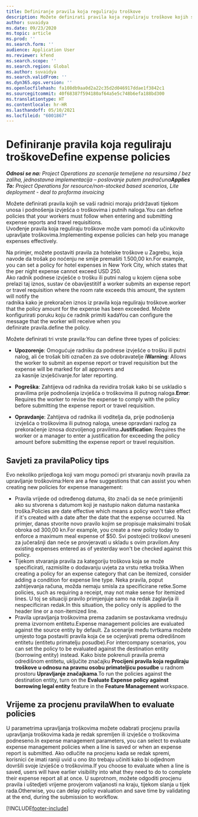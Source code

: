 ```yaml
---
title: Definiranje pravila koja reguliraju troškove
description: Možete definirati pravila koja reguliraju troškove kojih se vaši radnici moraju pridržavati tijekom unosa i podnošenja izvješća o troškovima i putnih naloga.
author: suvaidya
ms.date: 09/23/2020
ms.topic: article
ms.prod: ''
ms.search.form: ''
audience: Application User
ms.reviewer: kfend
ms.search.scope: ''
ms.search.region: Global
ms.author: suvaidya
ms.search.validFrom: ''
ms.dyn365.ops.version: ''
ms.openlocfilehash: fa108db9aa0d2a22c35d2d046917ddae1f3842c1
ms.sourcegitcommit: 40f68387f594180af64a5e5c748b6efa188bd300
ms.translationtype: HT
ms.contentlocale: hr-HR
ms.lasthandoff: 05/10/2021
ms.locfileid: "6001867"
---
```

# <a name="define-expense-policies"></a><span data-ttu-id="e43c7-103">Definiranje pravila koja reguliraju troškove</span><span class="sxs-lookup"><span data-stu-id="e43c7-103">Define expense policies</span></span>

<span data-ttu-id="e43c7-104">_**Odnosi se na:** Project Operations za scenarije temeljene na resursima / bez zaliha, jednostavna implementacija – poslovanje putem predračuna_</span><span class="sxs-lookup"><span data-stu-id="e43c7-104">_**Applies To:** Project Operations for resource/non-stocked based scenarios, Lite deployment - deal to proforma invoicing_</span></span>

<span data-ttu-id="e43c7-105">Možete definirati pravila kojih se vaši radnici moraju pridržavati tijekom unosa i podnošenja izvješća o troškovima i putnih naloga.</span><span class="sxs-lookup"><span data-stu-id="e43c7-105">You can define policies that your workers must follow when entering and submitting expense reports and travel requisitions.</span></span>         
<span data-ttu-id="e43c7-106">Uvođenje pravila koja reguliraju troškove može vam pomoći da učinkovito upravljate troškovima.</span><span class="sxs-lookup"><span data-stu-id="e43c7-106">Implementing expense policies can help you manage expenses effectively.</span></span>         

<span data-ttu-id="e43c7-107">Na primjer, možete postaviti pravila za hotelske troškove u Zagrebu, koja navode da trošak po noćenju ne smije premašiti 1.500,00 kn.</span><span class="sxs-lookup"><span data-stu-id="e43c7-107">For example, you can set a policy for hotel expenses in New York City, which states that the per night expense cannot exceed USD 250.</span></span>       
<span data-ttu-id="e43c7-108">Ako radnik podnese izvješće o trošku ili putni nalog u kojem cijena sobe prelazi taj iznos, sustav će obavijestiti</span><span class="sxs-lookup"><span data-stu-id="e43c7-108">If a worker submits an expense report or travel requisition where the room rate exceeds this amount, the system will notify the</span></span>         
<span data-ttu-id="e43c7-109">radnika kako je prekoračen iznos iz pravila koja reguliraju troškove.</span><span class="sxs-lookup"><span data-stu-id="e43c7-109">worker that the policy amount for the expense has been exceeded.</span></span> <span data-ttu-id="e43c7-110">Možete konfigurirati poruku koju će radnik primiti kada</span><span class="sxs-lookup"><span data-stu-id="e43c7-110">You can configure the message that the worker will receive when you</span></span>        
<span data-ttu-id="e43c7-111">definirate pravila.</span><span class="sxs-lookup"><span data-stu-id="e43c7-111">define the policy.</span></span>      
        
<span data-ttu-id="e43c7-112">Možete definirati tri vrste pravila:</span><span class="sxs-lookup"><span data-stu-id="e43c7-112">You can define three types of policies:</span></span>         
        
- <span data-ttu-id="e43c7-113">**Upozorenje**: Omogućuje radniku da podnese izvješće o trošku ili putni nalog, ali će trošak biti označen za sve odobravatelje i</span><span class="sxs-lookup"><span data-stu-id="e43c7-113">**Warning**: Allows the worker to submit an expense report or travel requisition but the expense will be marked for all approvers and</span></span>         
  <span data-ttu-id="e43c7-114">za kasnije izvješćivanje.</span><span class="sxs-lookup"><span data-stu-id="e43c7-114">for later reporting.</span></span>        

- <span data-ttu-id="e43c7-115">**Pogreška**: Zahtijeva od radnika da revidira trošak kako bi se uskladio s pravilima prije podnošenja izvješća o troškovima ili putnog naloga.</span><span class="sxs-lookup"><span data-stu-id="e43c7-115">**Error**: Requires the worker to revise the expense to comply with the policy before submitting the expense report or travel requisition.</span></span>        
 
 - <span data-ttu-id="e43c7-116">**Opravdanje**: Zahtijeva od radnika ili voditelja da, prije podnošenja izvješća o troškovima ili putnog naloga, unese opravdani razlog za prekoračenje iznosa dozvoljenog pravilima.</span><span class="sxs-lookup"><span data-stu-id="e43c7-116">**Justification**: Requires the worker or a manager to enter a justification for exceeding the policy amount before submitting the expense report or travel requisition.</span></span>        

## <a name="policy-tips"></a><span data-ttu-id="e43c7-117">Savjeti za pravila</span><span class="sxs-lookup"><span data-stu-id="e43c7-117">Policy tips</span></span>
<span data-ttu-id="e43c7-118">Evo nekoliko prijedloga koji vam mogu pomoći pri stvaranju novih pravila za upravljanje troškovima:</span><span class="sxs-lookup"><span data-stu-id="e43c7-118">Here are a few suggestions that can assist you when creating new policies for expense management:</span></span> 

- <span data-ttu-id="e43c7-119">Pravila vrijede od određenog datuma, što znači da se neće primijeniti ako su stvorena s datumom koji je nastupio nakon datuma nastanka troška.</span><span class="sxs-lookup"><span data-stu-id="e43c7-119">Policies are date effective which means a policy won't take effect if it's created with a date after the date that the expense occurred.</span></span> <span data-ttu-id="e43c7-120">Na primjer, danas stvorite novo pravilo kojim se propisuje maksimalni trošak obroka od 300,00 kn.</span><span class="sxs-lookup"><span data-stu-id="e43c7-120">For example, you create a new policy today to enforce a maximum meal expense of $50.</span></span> <span data-ttu-id="e43c7-121">Svi postojeći troškovi uneseni za jučerašnji dan neće se provjeravati u skladu s ovim pravilom.</span><span class="sxs-lookup"><span data-stu-id="e43c7-121">Any existing expenses entered as of yesterday won't be checked against this policy.</span></span>
- <span data-ttu-id="e43c7-122">Tijekom stvaranja pravila za kategoriju troškova koja se može specificirati, razmislite o dodavanju uvjeta za vrstu retka troška.</span><span class="sxs-lookup"><span data-stu-id="e43c7-122">When creating a policy for an expense category that can be itemized, consider adding a condition for expense line type.</span></span> <span data-ttu-id="e43c7-123">Neka pravila, poput zahtijevanja računa, možda nemaju smisla za specificirane retke.</span><span class="sxs-lookup"><span data-stu-id="e43c7-123">Some policies, such as requiring a receipt, may not make sense for itemized lines.</span></span> <span data-ttu-id="e43c7-124">U toj se situaciji pravilo primjenjuje samo na redak zaglavlja ili nespecificiran redak.</span><span class="sxs-lookup"><span data-stu-id="e43c7-124">In this situation, the policy only is applied to the header line or a non-itemized line.</span></span> 
- <span data-ttu-id="e43c7-125">Pravila upravljanja troškovima prema zadanim se postavkama vrednuju prema izvornom entitetu.</span><span class="sxs-lookup"><span data-stu-id="e43c7-125">Expense management policies are evaluated against the source entity by default.</span></span> <span data-ttu-id="e43c7-126">Za scenarije među tvrtkama možete umjesto toga postaviti pravila koja će se ocjenjivati prema odredišnom entitetu (entitetu primatelju posudbe).</span><span class="sxs-lookup"><span data-stu-id="e43c7-126">For intercompany scenarios, you can set the policy to be evaluated against the destination entity (borrowing entity) instead.</span></span> <span data-ttu-id="e43c7-127">Kako biste pokrenuli pravila prema odredišnom entitetu, uključite značajku **Procijeni pravila koja reguliraju troškove u odnosu na pravnu osobu primateljicu posudbe** u radnom prostoru **Upravljanje značajkama**.</span><span class="sxs-lookup"><span data-stu-id="e43c7-127">To run the policies against the destination entity, turn on the **Evaluate Expense policy against borrowing legal entity** feature in the **Feature Management** workspace.</span></span>

## <a name="when-to-evaluate-policies"></a><span data-ttu-id="e43c7-128">Vrijeme za procjenu pravila</span><span class="sxs-lookup"><span data-stu-id="e43c7-128">When to evaluate policies</span></span>

<span data-ttu-id="e43c7-129">U parametrima upravljanja troškovima možete odabrati procjenu pravila upravljanja troškovima kada je redak spremljen ili izvješće o troškovima podneseno.</span><span class="sxs-lookup"><span data-stu-id="e43c7-129">In expense management parameters, you can select to evaluate expense management policies when a line is saved or when an expense report is submitted.</span></span> <span data-ttu-id="e43c7-130">Ako odlučite na procjenu kada se redak spremi, korisnici će imati raniji uvid u ono što trebaju učiniti kako bi odjednom dovršili svoje izvješće o troškovima.</span><span class="sxs-lookup"><span data-stu-id="e43c7-130">If you choose to evaluate when a line is saved, users will have earlier visibility into what they need to do to complete their expense report all at once.</span></span> <span data-ttu-id="e43c7-131">U suprotnom, možete odgoditi procjenu pravila i uštedjeti vrijeme provjerom valjanosti na kraju, tijekom slanja u tijek rada.</span><span class="sxs-lookup"><span data-stu-id="e43c7-131">Otherwise, you can delay policy evaluation and save time by validating at the end, during the submission to workflow.</span></span>


[!INCLUDE[footer-include](../includes/footer-banner.md)]